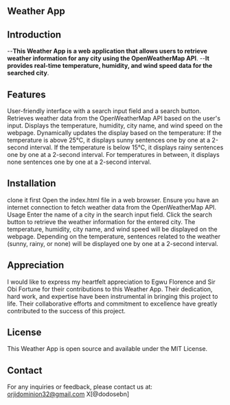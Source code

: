 ## Weather App
## Introduction
--**This Weather App is a web application that allows users to retrieve weather information for any city using the OpenWeatherMap API**. 
--**It provides real-time temperature, humidity, and wind speed data for the searched city**.

## Features
User-friendly interface with a search input field and a search button.
Retrieves weather data from the OpenWeatherMap API based on the user's input.
Displays the temperature, humidity, city name, and wind speed on the webpage.
Dynamically updates the display based on the temperature:
If the temperature is above 25°C, it displays sunny sentences one by one at a 2-second interval.
If the temperature is below 15°C, it displays rainy sentences one by one at a 2-second interval.
For temperatures in between, it displays none sentences one by one at a 2-second interval.
## Installation
clone it first
Open the index.html file in a web browser.
Ensure you have an internet connection to fetch weather data from the OpenWeatherMap API.
Usage
Enter the name of a city in the search input field.
Click the search button to retrieve the weather information for the entered city.
The temperature, humidity, city name, and wind speed will be displayed on the webpage.
Depending on the temperature, sentences related to the weather (sunny, rainy, or none) will be displayed one by one at a 2-second interval.
## Appreciation
I would like to express my heartfelt appreciation to Egwu Florence and Sir Obi Fortune for their contributions to this Weather App. 
Their dedication, hard work, and expertise have been instrumental in bringing this project to life. 
 Their collaborative efforts and commitment to excellence have greatly contributed to the success of this project.

## License
This Weather App is open source and available under the MIT License.

## Contact
For any inquiries or feedback, please contact us at:
orjidominion32@gmail.com
X[@dodosebn]
